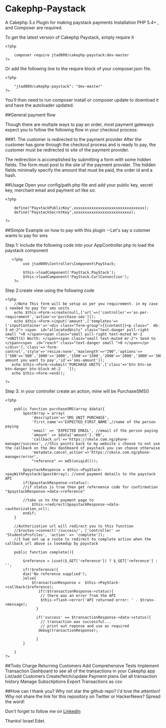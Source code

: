# Cakephp-Paystack
A Cakephp 3.x Plugin for making paystack payments
Installation
PHP 5.4+ , and Composer are required.

To get the latest version of Cakephp Paystack, simply require it

    <?php

        composer require jtad009/cakephp-paystack:dev-master
    ?>

Or add the following line to the require block of your composer.json file.

    <?php

        "jtad009/cakephp-paystack": "dev-master"
    ?>

You'll then need to run composer install or composer update to download it and have the autoloader updated.

##General payment flow

Though there are multiple ways to pay an order, most payment gateways expect you to follow the following flow in your checkout process:

###1. The customer is redirected to the payment provider After the customer has gone through the checkout process and is ready to pay, the customer must be redirected to site of the payment provider.

The redirection is accomplished by submitting a form with some hidden fields. The form must post to the site of the payment provider. The hidden fields minimally specify the amount that must be paid, the order id and a hash.



##Usage
Open your config/path.php file and add your public key, secret key, merchant email and payment url like so:

    <?php 

        define("PaystackPublicKey",xxxxxxxxxxxxxxxxxxxxxxxxxxxxxxxx);
        define("PaystackSecretKey",xxxxxxxxxxxxxxxxxxxxxxxxxx);

    ?>
##Simple Example on how to pay with this plugin
--Let's say a cutomer wants to pay for sms

Step 1: Include the following code into your AppController.php to load the paystack component
       
       <?php 
            use jtad009\Controller\Component\PayStack;
            
            $this->loadComponent('PayStack.PayStack');
            $this->loadComponent('PayStack.CurlConnection');
        ?>
        
Step 2:create view using the following code 
    
    <?php
        //Note This form will be setup as per you requirement. in my case i needed to pay for sms units
        echo $this->Form->create(null,['url'=>['controller'=>'as-per-requirement','action'=>'purchase-sms']]);
        echo $this->Form->input('amount',['templates'=>['inputContainer'=>'<div class="form-group">{{content}}<p class="  mb-3 mt-2"> <span  id="allocatedUnits" class="text-danger pull-right small ">0 </span><span class="small pull-right text-muted mr-2 ">UNIT(S) Worth: </span><span class="small text-muted mr-2"> Send to </span><span  id="reach" class="text-danger small ">0 </span></p></div>'],'class'=>'form-control','style'=>'resize:none','maxlength'=>"290",'options'=>['500'=>'500','1000'=>'1000','1500'=>'1500','2000'=>'2000','3000'=>'3000','5000'=>'5000','7000'=>'7000','10000'=>'10000'],'empty'=>'Select amount you want to pay','id'=>'sms-amount']);
       echo $this->Form->submit('PURCHASE UNITS',['class'=>'btn btn-sm btn-danger btn-block mt-2   ']);
       echo $this->Form->end();
    
    ?>
    
Step 3: in your controller create an action, mine will be PurchaseSMS()
    
    <?php
    
        public function purchaseSMS(array $data){
            $postArray = array(
                'description'=>'SMS UNIT PURCHASE',
                'first_name'=>'EXPECTED_FIRST_NAME',//name of the person paying
                'email' => 'EXPECTED EMAIL', //email of the person paying
                'amount' => $data['amount'].'00',
                'callback_url'=>'https://skole.com.ng/phone-manager/success', //this points back to my website i choose to not use the callback on the dev dashboard of paystack you can choose otherwise
                'metadata.cancel_action'=>'https://skole.com.ng/phone-manager/error',
                "reference" => md5(uniqid()));

            $paystackResponse = $this->PayStack->payWithPaystack($postArray); //send payment details to the paystack API
            if($paystackResponse->status):
            //if status is true then get refereence code for confirmation "$paystackResponse->data->reference"
            
            //take us to the payment page to 
                $this->redirect($paystackResponse->data->authorization_url);
            endif;
        }

        //Authorization url will redirect you to this function 
        //$routes->connect('/success/', ['controller' => 'StudentsProfiles', 'action' => 'complete']);
        //I had set up a route to redirect to complete action when the callback_url above is lookedup by paystack
        
        public function complete(){
            
            $reference = isset($_GET['reference']) ? $_GET['reference'] : '';
            if(!$reference){
            die('No reference supplied');
            }else{
                $transactionResponse =  $this->PayStack->callback($reference);
                   if(!$transactionResponse->status){
                    // there was an error from the API
                    $this->flash->error('API returned error: ' . $tranx->message);
                  }

                  if('success' == $transactionResponse->data->status){
                    // transaction was successful...
                    // print out reponse and use as required
                   debug(transactionResponse);

                  }
            }
            
        }
    ?>
    
##Todo
Charge Returning Customers
Add Comprehensive Tests
Implement Transaction Dashboard to see all of the transactions in your Cakephp app
List/add Customers
Create/fetch/update Payment plans
Get all transaction history
Manage Subsctiptions
Export Transactions as csv


##How can I thank you?
Why not star the github repo? I'd love the attention! Why not share the link for this repository on Twitter or HackerNews? Spread the word!

Don't forget to follow me on <a href="http://linkedin.com/in/israel-edet">LinkedIn</a>

Thanks! Israel Edet.

